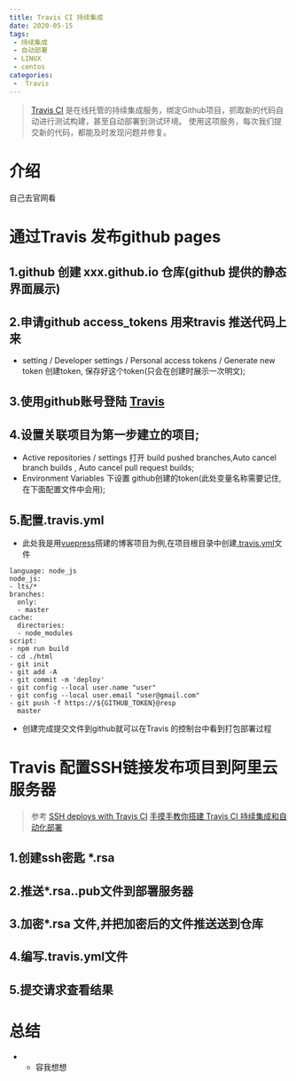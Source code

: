 ```yaml
---
title: Travis CI 持续集成
date: 2020-05-15
tags:
 - 持续集成
 - 自动部署
 - LINUX
 - centos
categories:
 -  Travis
---
```










> [Travis CI](https://travis-ci.com/) 是在线托管的持续集成服务，绑定Github项目，抓取新的代码自动进行测试构建，甚至自动部署到测试环境。 使用这项服务，每次我们提交新的代码，都能及时发现问题并修复。



# 介绍

 自己去官网看



# 通过Travis 发布github pages

## 1.github 创建 xxx.github.io 仓库(github 提供的静态界面展示)

## 2.申请github access_tokens 用来travis 推送代码上来

* setting /  Developer settings / Personal access tokens / Generate new token 创建token, 保存好这个token(只会在创建时展示一次明文);

## 3.使用github账号登陆 [Travis](https://travis-ci.com/) 

## 4.设置关联项目为第一步建立的项目;
* Active repositories / settings  打开 build pushed branches,Auto cancel branch builds , Auto cancel pull request builds;
* Environment Variables 下设置 github创建的token(此处变量名称需要记住,在下面配置文件中会用);

## 5.配置.travis.yml

* 此处我是用[vuepress](https://www.vuepress.cn/)搭建的博客项目为例,在项目根目录中创建[.travis.yml](https://docs.travis-ci.com/user/encrypting-files/)文件
```
language: node_js
node_js:
- lts/*
branches:
  only:
  - master
cache:
  directories:
  - node_modules
script:
- npm run build
- cd ./html
- git init
- git add -A
- git commit -m 'deploy'
- git config --local user.name "user"
- git config --local user.email "user@gmail.com"
- git push -f https://${GITHUB_TOKEN}@resp
  master
```
*  创建完成提交文件到github就可以在Travis 的控制台中看到打包部署过程


# Travis 配置SSH链接发布项目到阿里云服务器

 >参考 
 > [SSH deploys with Travis CI](https://oncletom.io/2016/travis-ssh-deploy/)
 > [手摸手教你搭建 Travis CI 持续集成和自动化部署](https://www.ctolib.com/topics-139043.html)
 
## 1.创建ssh密匙 *.rsa
## 2.推送*.rsa..pub文件到部署服务器
## 3.加密*.rsa 文件,并把加密后的文件推送送到仓库
## 4.编写.travis.yml文件
## 5.提交请求查看结果

# 总结

* * 容我想想



